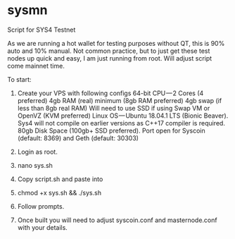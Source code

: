 # sysmn
Script for SYS4 Testnet

As we are running a hot wallet for testing purposes without QT, this is 90% auto and 10% manual. Not common practice, but to just get these test nodes up quick and easy, I am just running from root. Will adjust script come mainnet time.

To start:
1. Create your VPS with following configs
64-bit CPU — 2 Cores (4 preferred)
4gb RAM (real) minimum (8gb RAM preferred)
4gb swap (if less than 8gb real RAM) Will need to use SSD if using Swap
VM or OpenVZ (KVM preferred)
Linux OS — Ubuntu 18.04.1 LTS (Bionic Beaver). Sys4 will not compile on earlier versions as C++17 compiler is required.
80gb Disk Space (100gb+ SSD preferred).
Port open for Syscoin (default: 8369) and Geth (default: 30303)

2. Login as root.
3. nano sys.sh
4. Copy script.sh and paste into
5. chmod +x sys.sh && ./sys.sh
6. Follow prompts.
7. Once built you will need to adjust syscoin.conf and masternode.conf with your details.
